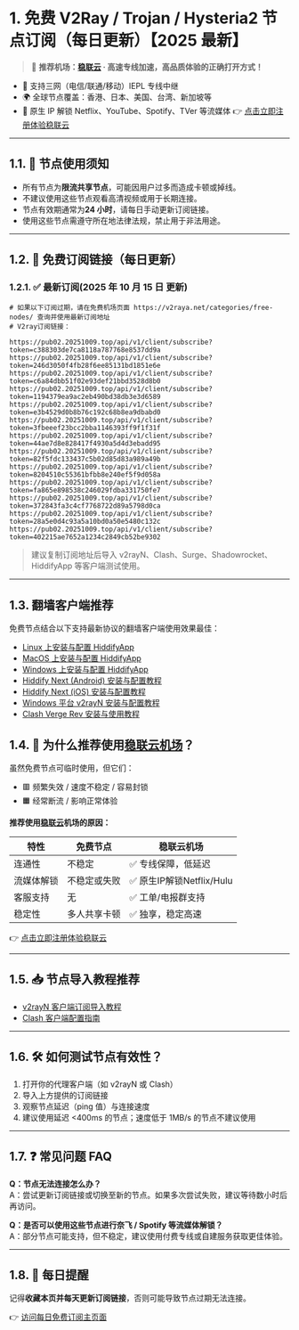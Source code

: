 # 1. 免费 V2Ray / Trojan / Hysteria2 节点订阅（每日更新）【2025 最新】

> 🎯 **推荐机场：[稳联云](https://psa.20251009.top/1) · 高速专线加速，高品质体验的正确打开方式！**

- 📶 支持三网（电信/联通/移动）IEPL 专线中继
- 🌍 全球节点覆盖：香港、日本、美国、台湾、新加坡等
- 🚀 原生 IP 解锁 Netflix、YouTube、Spotify、TVer 等流媒体
  👉 [点击立即注册体验稳联云](https://psa.20251009.top/1)

---

## 1.1. 📌 节点使用须知

- 所有节点为**限流共享节点**，可能因用户过多而造成卡顿或掉线。
- 不建议使用这些节点观看高清视频或用于长期连接。
- 节点有效期通常为**24 小时**，请每日手动更新订阅链接。
- 使用这些节点需遵守所在地法律法规，禁止用于非法用途。

---

## 1.2. 🔗 免费订阅链接（每日更新）

### 1.2.1. ✅ 最新订阅(2025 年 10 月 15 日 更新)

```code
# 如果以下订阅过期，请在免费机场页面 https://v2raya.net/categories/free-nodes/ 查询并使用最新订阅地址
# V2ray订阅链接：

https://pub02.20251009.top/api/v1/client/subscribe?token=c388303de7ca8118a787768e8537dd9a
https://pub02.20251009.top/api/v1/client/subscribe?token=246d3050f4fb28f6ee85131bd1851e6e
https://pub02.20251009.top/api/v1/client/subscribe?token=c6a84dbb51f02e93def21bbd3528d8b0
https://pub02.20251009.top/api/v1/client/subscribe?token=1194379ea9ac2eb490bd38db3e3d6589
https://pub02.20251009.top/api/v1/client/subscribe?token=e3b4529d0b8b76c192c68b8ea9dbabd0
https://pub02.20251009.top/api/v1/client/subscribe?token=3fbeeef23bcc2bba1146393ff9f1f31f
https://pub02.20251009.top/api/v1/client/subscribe?token=44ae7d8e828417f4930a5d4d3ebadd95
https://pub02.20251009.top/api/v1/client/subscribe?token=82f5fdc133437c5b02d85d83a989a49b
https://pub02.20251009.top/api/v1/client/subscribe?token=8204510c55361bfbb8e240ef5f9d058a
https://pub02.20251009.top/api/v1/client/subscribe?token=fa865e898538c246029fdba331750fe7
https://pub02.20251009.top/api/v1/client/subscribe?token=372843fa3c4cf7768722d89a5798d0ca
https://pub02.20251009.top/api/v1/client/subscribe?token=28a5e0d4c93a5a10bd0a50e5480c132c
https://pub02.20251009.top/api/v1/client/subscribe?token=402215ae7652a1234c2849cb52be9302

```

> 建议复制订阅地址后导入 v2rayN、Clash、Surge、Shadowrocket、HiddifyApp 等客户端测试使用。

---

## 1.3. 翻墙客户端推荐

免费节点结合以下支持最新协议的翻墙客户端使用效果最佳：

- [Linux 上安装与配置 HiddifyApp](https://proxy.oeooe.cn/hiddifyapp/linux/)
- [MacOS 上安装与配置 HiddifyApp](https://proxy.oeooe.cn/hiddifyapp/macos/)
- [Windows 上安装与配置 HiddifyApp](https://proxy.oeooe.cn/hiddifyapp/windows/)
- [Hiddify Next (Android) 安装与配置教程](https://proxy.oeooe.cn/hiddifyapp/android/)
- [Hiddify Next (iOS) 安装与配置教程](https://proxy.oeooe.cn/hiddifyapp/ios/)
- [Windows 平台 v2rayN 安装与配置教程](https://proxy.oeooe.cn/v2ray/v2rayN-install/)
- [Clash Verge Rev 安装与使用教程](https://proxy.oeooe.cn/clash/clash-verge-on-linux/)

## 1.4. 🚀 为什么推荐使用[稳联云机场](https://psa.20251009.top/1)？

虽然免费节点可临时使用，但它们：

- 🟥 频繁失效 / 速度不稳定 / 容易封锁
- 🟧 经常断流 / 影响正常体验

**推荐使用[稳联云](https://psa.20251009.top/1)机场的原因：**

| 特性 | 免费节点 | 稳联云机场 |
|------|----------|-------------|
| 连通性 | 不稳定 | ✅ 专线保障，低延迟 |
| 流媒体解锁 | 不稳定或失败 | ✅ 原生IP解锁Netflix/Hulu |
| 客服支持 | 无 | ✅ 工单/电报群支持 |
| 稳定性 | 多人共享卡顿 | ✅ 独享，稳定高速 |

👉 [点击立即注册体验稳联云](https://psa.20251009.top/1)

---

## 1.5. 📥 节点导入教程推荐

- [v2rayN 客户端订阅导入教程](https://www.v2raya.net/manual/import.html)
- [Clash 客户端配置指南](https://www.v2raya.net/manual/auto-pull.html)

---

## 1.6. 🛠 如何测试节点有效性？

1. 打开你的代理客户端（如 v2rayN 或 Clash）
2. 导入上方提供的订阅链接
3. 观察节点延迟（ping 值）与连接速度
4. 建议使用延迟 <400ms 的节点；速度低于 1MB/s 的节点不建议使用

---

## 1.7. ❓ 常见问题 FAQ

**Q：节点无法连接怎么办？**  
A：尝试更新订阅链接或切换至新的节点。如果多次尝试失败，建议等待数小时后再访问。

**Q：是否可以使用这些节点进行奈飞 / Spotify 等流媒体解锁？**  
A：部分节点可能支持，但不稳定，建议使用付费专线或自建服务获取更佳体验。

---

## 1.8. 📅 每日提醒

记得**收藏本页并每天更新订阅链接**，否则可能导致节点过期无法连接。

👉 [访问每日免费订阅主页面](https://www.v2raya.net/free-nodes/free-v2ray-node-subscriptions.html)
